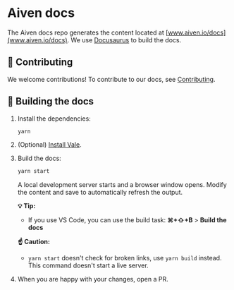 # Aiven docs

The Aiven docs repo generates the content located at [www.aiven.io/docs](www.aiven.io/docs).
We use [Docusaurus](https://docusaurus.io/) to build the docs.

## 🤲 Contributing

We welcome contributions! To contribute to our docs, see [Contributing](./CONTRIBUTING.md).

## ️🚀 Building the docs

1. Install the dependencies:

   ```bash
   yarn
   ```

1. (Optional) [Install Vale](https://vale.sh/docs/vale-cli/installation/).

1. Build the docs:

   ```bash
   yarn start
   ```

   A local development server starts and a browser window opens. Modify the content and
   save to automatically refresh the output.

   **💡 Tip:**
   - If you use VS Code, you can use the build task: **⌘+⇧+B** > **Build the docs**

   **☝ ️Caution:**
   - `yarn start` doesn't check for broken links, use `yarn build` instead. This command
   doesn't start a live server.

1. When you are happy with your changes, open a PR.

